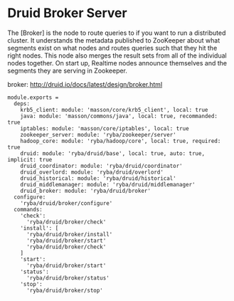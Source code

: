 
# Druid Broker Server

The [Broker] is the node to route queries to if you want to run a distributed 
cluster. It understands the metadata published to ZooKeeper about what segments 
exist on what nodes and routes queries such that they hit the right nodes. This 
node also merges the result sets from all of the individual nodes together. On 
start up, Realtime nodes announce themselves and the segments they are serving 
in Zookeeper. 

broker: http://druid.io/docs/latest/design/broker.html

    module.exports =
      deps:
        krb5_client: module: 'masson/core/krb5_client', local: true
        java: module: 'masson/commons/java', local: true, recommanded: true
        iptables: module: 'masson/core/iptables', local: true
        zookeeper_server: module: 'ryba/zookeeper/server'
        hadoop_core: module: 'ryba/hadoop/core', local: true, required: true
        druid: module: 'ryba/druid/base', local: true, auto: true, implicit: true
        druid_coordinator: module: 'ryba/druid/coordinator'
        druid_overlord: module: 'ryba/druid/overlord'
        druid_historical: module: 'ryba/druid/historical'
        druid_middlemanager: module: 'ryba/druid/middlemanager'
        druid_broker: module: 'ryba/druid/broker'
      configure:
        'ryba/druid/broker/configure'
      commands:
        'check':
          'ryba/druid/broker/check'
        'install': [
          'ryba/druid/broker/install'
          'ryba/druid/broker/start'
          'ryba/druid/broker/check'
        ]
        'start':
          'ryba/druid/broker/start'
        'status':
          'ryba/druid/broker/status'
        'stop':
          'ryba/druid/broker/stop'
